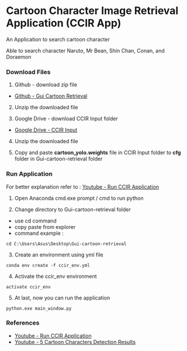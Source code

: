 # Cartoon Character Image Retrieval Application (CCIR App)

An Application to search cartoon character

Able to search character Naruto, Mr Bean, Shin Chan, Conan, and Doraemon


### Download Files

1. Github - download zip file
- [Github - Gui Cartoon Retrieval](https://github.com/syaz131/Gui-cartoon-retrieval)

2. Unzip the downloaded file

3. Google Drive - download CCIR Input folder
- [Google Drive - CCIR Input](https://drive.google.com/drive/folders/1cszh6-b40UdTkNgZFnlYyLk8F1O3vx1Y?usp=sharing)

4. Unzip the downloaded file

5. Copy and paste **cartoon_yolo.weights** file in CCIR Input folder to **cfg** folder in Gui-cartoon-retrieval folder


### Run Application
For better explanation refer to :
[Youtube - Run CCIR Application](https://www.youtube.com/watch?v=Y-ycsY36Iqg&t=4s&ab_channel=SyazwanSalleh)

1. Open Anaconda cmd.exe prompt / cmd to run python

2. Change directory to Gui-cartoon-retrieval folder
- use cd command 
- copy paste from explorer
- command example : 
```
cd C:\Users\Asus\Desktop\Gui-cartoon-retrieval
```

3. Create an environment using yml file
```
conda env create -f ccir_env.yml
```

4. Activate the ccir_env environment
```
activate ccir_env
```

5. At last, now you can run the application
```
python.exe main_window.py
```

### References
- [Youtube - Run CCIR Application](https://www.youtube.com/watch?v=Y-ycsY36Iqg&t=4s&ab_channel=SyazwanSalleh)
- [Youtube - 5 Cartoon Characters Detection Results](https://www.youtube.com/watch?v=hlU6WKobE2U&ab_channel=SyazwanSalleh)

